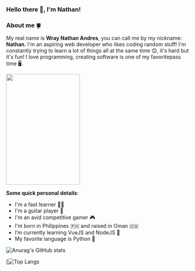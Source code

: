 ### **Hello there 👋, I'm Nathan!**


### **About me 🍀**
My real name is **Wray Nathan Andres**, you can call me by my nickname: **Nathan**. I'm an aspiring web developer who likes coding random stuff! I'm constantly trying to learn a lot of things all at the same time 😊, it's hard but it's fun! I love programming, creating software is one of my favoritepass time 🖥️. 

<img src="https://scontent.fmct2-3.fna.fbcdn.net/v/t1.6435-9/51007205_10157834567561808_3115236291998908416_n.jpg?_nc_cat=107&ccb=1-5&_nc_sid=174925&_nc_eui2=AeFTPVqQbQTIsdbBYQET1rHOAqwgiZv3MqcCrCCJm_cypwHdes5BTyuiAR-lZD1egP4&_nc_ohc=fbBOImmJd1QAX8nXzXh&_nc_ht=scontent.fmct2-3.fna&oh=43109c2f3ed874133353ae7937673dee&oe=61BBD6E6" width="200" height="300" />

**Some quick personal details**:

- I'm a fast learner 🚗💨
- I'm a guitar player 🎸
- I'm an avid competitive gamer 🎮
- I'm born in Philippines 🇵🇭 and raised in Oman 🇴🇲
- I’m currently learning VueJS and NodeJS 🌱 
- My favorite language is Python 🐍


![Anurag's GitHub stats](https://github-readme-stats.vercel.app/api?username=Ethea2&show_icons=true&count_private=true&theme=onedark)

[![Top Langs](https://github-readme-stats.vercel.app/api/top-langs/?username=Ethea2&layout=compact&theme=midnight-purple)
